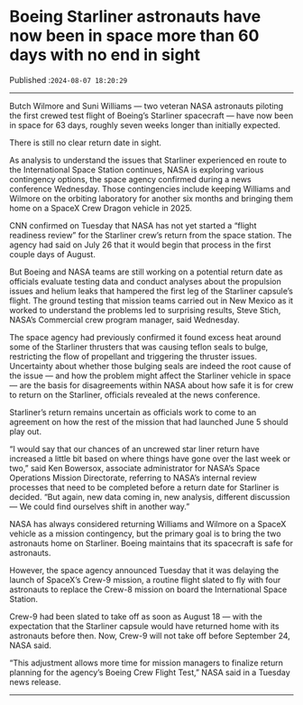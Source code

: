 # Boeing Starliner astronauts have now been in space more than 60 days with no end in sight

Published :`2024-08-07 18:20:29`

---

Butch Wilmore and Suni Williams — two veteran NASA astronauts piloting the first crewed test flight of Boeing’s Starliner spacecraft — have now been in space for 63 days, roughly seven weeks longer than initially expected.

There is still no clear return date in sight.

As analysis to understand the issues that Starliner experienced en route to the International Space Station continues, NASA is exploring various contingency options, the space agency confirmed during a news conference Wednesday. Those contingencies include keeping Williams and Wilmore on the orbiting laboratory for another six months and bringing them home on a SpaceX Crew Dragon vehicle in 2025.

CNN confirmed on Tuesday that NASA has not yet started a “flight readiness review” for the Starliner crew’s return from the space station. The agency had said on July 26 that it would begin that process in the first couple days of August.

But Boeing and NASA teams are still working on a potential return date as officials evaluate testing data and conduct analyses about the propulsion issues and helium leaks that hampered the first leg of the Starliner capsule’s flight. The ground testing that mission teams carried out in New Mexico as it worked to understand the problems led to surprising results, Steve Stich, NASA’s Commercial crew program manager, said Wednesday.

The space agency had previously confirmed it found excess heat around some of the Starliner thrusters that was causing teflon seals to bulge, restricting the flow of propellant and triggering the thruster issues. Uncertainty about whether those bulging seals are indeed the root cause of the issue — and how the problem might affect the Starliner vehicle in space — are the basis for disagreements within NASA about how safe it is for crew to return on the Starliner, officials revealed at the news conference.

Starliner’s return remains uncertain as officials work to come to an agreement on how the rest of the mission that had launched June 5 should play out.

“I would say that our chances of an uncrewed star liner return have increased a little bit based on where things have gone over the last week or two,” said Ken Bowersox, associate administrator for NASA’s Space Operations Mission Directorate, referring to NASA’s internal review processes that need to be completed before a return date for Starliner is decided. “But again, new data coming in, new analysis, different discussion — We could find ourselves shift in another way.”

NASA has always considered returning Williams and Wilmore on a SpaceX vehicle as a mission contingency, but the primary goal is to bring the two astronauts home on Starliner. Boeing maintains that its spacecraft is safe for astronauts.

However, the space agency announced Tuesday that it was delaying the launch of SpaceX’s Crew-9 mission, a routine flight slated to fly with four astronauts to replace the Crew-8 mission on board the International Space Station.

Crew-9 had been slated to take off as soon as August 18 — with the expectation that the Starliner capsule would have returned home with its astronauts before then. Now, Crew-9 will not take off before September 24, NASA said.

“This adjustment allows more time for mission managers to finalize return planning for the agency’s Boeing Crew Flight Test,” NASA said in a Tuesday news release.

---

